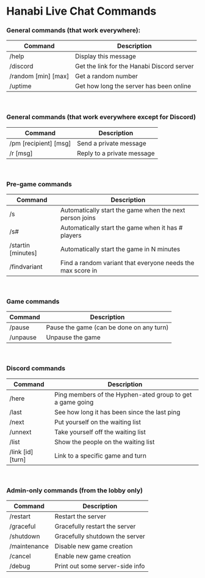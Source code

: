 # Hanabi Live Chat Commands

### General commands (that work everywhere):

| Command             | Description
| ------------------- | -----------
| /help               | Display this message
| /discord            | Get the link for the Hanabi Discord server
| /random [min] [max] | Get a random number
| /uptime             | Get how long the server has been online

<br />

### General commands (that work everywhere except for Discord)

| Command               | Description
| --------------------- |------------
| /pm [recipient] [msg] | Send a private message
| /r [msg]              | Reply to a private message

<br />

### Pre-game commands

| Command            | Description
| ------------------ |------------
| /s                 | Automatically start the game when the next person joins
| /s#                | Automatically start the game when it has # players
| /startin [minutes] | Automatically start the game in N minutes
| /findvariant       | Find a random variant that everyone needs the max score in

<br />

### Game commands

| Command  | Description
| -------- | -----------
| /pause   | Pause the game (can be done on any turn)
| /unpause | Unpause the game

<br />

### Discord commands

| Command           | Description
| ----------------- |------------
| /here             | Ping members of the Hyphen-ated group to get a game going
| /last             | See how long it has been since the last ping
| /next             | Put yourself on the waiting list
| /unnext           | Take yourself off the waiting list
| /list             | Show the people on the waiting list
| /link [id] [turn] | Link to a specific game and turn

<br />

### Admin-only commands (from the lobby only)

| Command      | Description
| ------------ |------------
| /restart     | Restart the server
| /graceful    | Gracefully restart the server
| /shutdown    | Gracefully shutdown the server
| /maintenance | Disable new game creation
| /cancel      | Enable new game creation
| /debug       | Print out some server-side info
